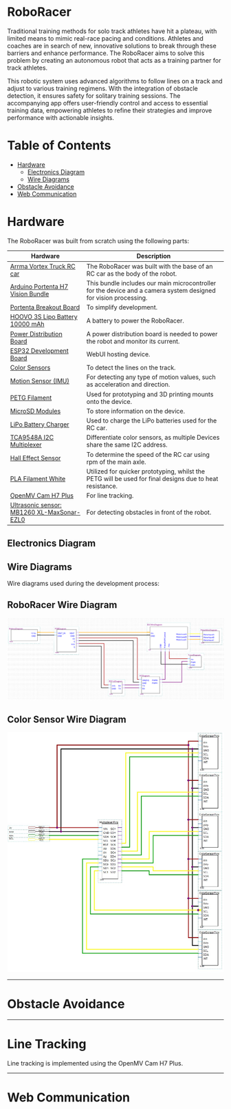 # RoboRacer

Traditional training methods for solo track athletes have hit a plateau, with limited means to mimic real-race pacing and conditions. Athletes and coaches are in search of new, innovative solutions to break through these barriers and enhance performance. The RoboRacer aims to solve this problem by creating an autonomous robot that acts as a training partner for track athletes.

This robotic system uses advanced algorithms to follow lines on a track and adjust to various training regimens. With the integration of obstacle detection, it ensures safety for solitary training sessions. The accompanying app offers user-friendly control and access to essential training data, empowering athletes to refine their strategies and improve performance with actionable insights.

# Table of Contents

- [Hardware](#hardware)
    - [Electronics Diagram](#electronics-diagram)
    - [Wire Diagrams](#wire-diagrams)
- [Obstacle Avoidance](#obstacle-avoidance)
- [Web Communication](#web-communication)

# Hardware

The RoboRacer was built from scratch using the following parts:

| Hardware   | Description             |
| ---------- | ----------------------- |
| [Arrma Vortex Truck RC car](https://www.arrma-rc.com/en/product/1-10-vorteks-4x4-3s-blx-stadium-truck-rtr-red/ARA4305V3T1.html) | The RoboRacer was built with the base of an RC car as the body of the robot. |
| [Arduino Portenta H7 Vision Bundle](https://store-usa.arduino.cc/collections/portenta-family/products/machine-vision-bundle) | This bundle includes our main microcontroller for the device and a camera system designed for vision processing. |
| [Portenta Breakout Board](https://store-usa.arduino.cc/collections/portenta-family/products/arduino-portenta-breakout) | To simplify development. |
| [HOOVO 3S Lipo Battery 10000 mAh](https://www.amazon.com/HOOVO-Battery-10000mAh-Softcase-Compatible/dp/B09YM8P25C?th=1) | A battery to power the RoboRacer. |
| [Power Distribution Board](https://www.amazon.com/Distribution-FCHUB-12S-Supports-Regulators-Current/dp/B07MHKTF7F/ref=sr_1_35?keywords=Power+Distribution+Board&sr=8-35) | A power distribution board is needed to power the robot and monitor its current. |
| [ESP32 Development Board](https://www.amazon.com/ESP32-S3-Bluetooth-Internet-Development-ESP32-S3-DevKit/dp/B0BPP28ZFB/ref=sr_1_4?crid=15SEBRVTA5Q0L&keywords=esp32+s3+usb&qid=1704830175&sprefix=esp32+s3+usbc+%2Caps%2C214&sr=8-4) | WebUI hosting device. |
| [Color Sensors](https://www.adafruit.com/product/3595) | To detect the lines on the track. |
| [Motion Sensor (IMU)](https://www.adafruit.com/product/4754) | For detecting any type of motion values, such as acceleration and direction. |
| [PETG Filament](https://www.amazon.com/OVERTURE-Filament-Consumables-Dimensional-Accuracy/dp/B07PGYHYV8/ref=sr_1_1_sspa?keywords=petg+filament&qid=1704830055&sr=8-1-spons&sp_csd=d2lkZ2V0TmFtZT1zcF9hdGY&psc=1) | Used for prototyping and 3D printing mounts onto the device. |
| [MicroSD Modules](https://www.adafruit.com/product/4682) | To store information on the device. |
| [LiPo Battery Charger](https://www.amazon.com/Haisito-HB6-lipo-Charger/dp/B08C592PNV/ref=sxin_14_pa_sp_search_thematic_sspa?content-id=amzn1.sym.92181fe7-c843-4c1b-b489-84c087a93895%3Aamzn1.sym.92181fe7-c843-4c1b-b489-84c087a93895&cv_ct_cx=3s+lipo+battery+charger&keywords=3s+lipo+battery+charger&pd_rd_i=B08C592PNV&pd_rd_r=675e1556-c8ba-45eb-a0ff-37846665caf2&pd_rd_w=ckPZV&pd_rd_wg=2XPQt&pf_rd_p=92181fe7-c843-4c1b-b489-84c087a93895&pf_rd_r=A6D16VTCQCB6W7WD2GCM&qid=1706645569&sbo=RZvfv%2F%2FHxDF%2BO5021pAnSA%3D%3D&sr=1-1-364cf978-ce2a-480a-9bb0-bdb96faa0f61-spons&sp_csd=d2lkZ2V0TmFtZT1zcF9zZWFyY2hfdGhlbWF0aWM&psc=1) | Used to charge the LiPo batteries used for the RC car. |
| [TCA9548A I2C Multiplexer](https://www.amazon.com/gp/product/B017C09ETS/ref=ppx_yo_dt_b_asin_title_o00_s00?ie=UTF8&psc=1) | Differentiate color sensors, as multiple Devices share the same I2C address. |
| [Hall Effect Sensor](https://www.amazon.com/HiLetgo-NJK-5002C-Proximity-3-Wires-Normally/dp/B01MZYYCLH/ref=sr_1_12?crid=1DWAL653S785H&keywords=Hall+effect+sensor+-+US5881LUA&qid=1707163489&sprefix=hall+effect+sensor+-+us5881lua%2Caps%2C207&sr=8-12) | To determine the speed of the RC car using rpm of the main axle. |
| [PLA Filament White](https://www.amazon.com/gp/product/B07PGZNM34/ref=ppx_yo_dt_b_asin_title_o01_s00?ie=UTF8&psc=1) | Utilized for quicker prototyping, whilst the PETG will be used for final designs due to heat resistance. |
| [OpenMV Cam H7 Plus](https://www.sparkfun.com/products/16989) | For line tracking. |
| [Ultrasonic sensor: MB1260 XL-MaxSonar-EZL0](https://www.digikey.com/en/products/detail/maxbotix-inc./MB1260-000/7896804?utm_adgroup=General&utm_source=google&utm_medium=cpc&utm_campaign=PMax%20Shopping_Product_Zombie%20SKUs&utm_term=&utm_content=General&utm_id=go_cmp-17815035045_adg-_ad-__dev-c_ext-_prd-7896804_sig-CjwKCAiA6KWvBhAREiwAFPZM7uXuBr5x2_9tsJn6quUxP_FLTGHsh9kwDjljyNy30PU-59ozLj2mChoCTV8QAvD_BwE&gad_source=1&gclid=CjwKCAiA6KWvBhAREiwAFPZM7uXuBr5x2_9tsJn6quUxP_FLTGHsh9kwDjljyNy30PU-59ozLj2mChoCTV8QAvD_BwE) | For detecting obstacles in front of the robot. |

## Electronics Diagram



## Wire Diagrams

Wire diagrams used during the development process:

## RoboRacer Wire Diagram
![RoboRacer wire diagram](/images/RoboRacer_Wire_Diagram.png)

## Color Sensor Wire Diagram
![Color sensor and multiplexer wire diagram](/images/ColorSensorMultiplexerWireDiagram.jpg)

---
# Obstacle Avoidance

<!-- TODO -->

---
# Line Tracking

<!-- TODO -->
Line tracking is implemented using the OpenMV Cam H7 Plus. 

---
# Web Communication

<!-- TODO Zak: add your documentation here -->